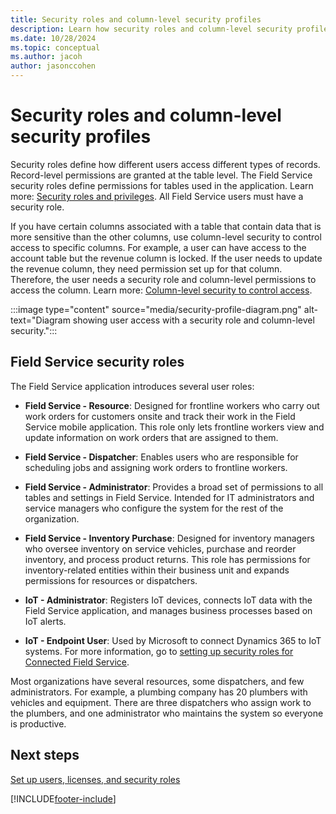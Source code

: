 ```yaml
---
title: Security roles and column-level security profiles
description: Learn how security roles and column-level security profiles affect users in Dynamics 365 Field Service.
ms.date: 10/28/2024
ms.topic: conceptual
ms.author: jacoh
author: jasonccohen
---
```


# Security roles and column-level security profiles

Security roles define how different users access different types of records. Record-level permissions are granted at the table level. The Field Service security roles define permissions for tables used in the application. Learn more: [Security roles and privileges](/power-platform/admin/security-roles-privileges). All Field Service users must have a security role.

If you have certain columns associated with a table that contain data that is more sensitive than the other columns, use column-level security to control access to specific columns. For example, a user can have access to the account table but the revenue column is locked. If the user needs to update the revenue column, they need permission set up for that column. Therefore, the user needs a security role and column-level permissions to access the column. Learn more: [Column-level security to control access](/power-platform/admin/field-level-security).

:::image type="content" source="media/security-profile-diagram.png" alt-text="Diagram showing user access with a security role and column-level security.":::

## Field Service security roles

The Field Service application introduces several user roles:

- **Field Service - Resource**: Designed for frontline workers who carry out work orders for customers onsite and track their work in the Field Service mobile application. This role only lets frontline workers view and update information on work orders that are assigned to them.

- **Field Service - Dispatcher**: Enables users who are responsible for scheduling jobs and assigning work orders to frontline workers.

- **Field Service - Administrator**: Provides a broad set of permissions to all tables and settings in Field Service. Intended for IT administrators and service managers who configure the system for the rest of the organization.

- **Field Service - Inventory Purchase**: Designed for inventory managers who oversee inventory on service vehicles, purchase and reorder inventory, and process product returns. This role has permissions for inventory-related entities within their business unit and expands permissions for resources or dispatchers.

- **IoT - Administrator**: Registers IoT devices, connects IoT data with the Field Service application, and manages business processes based on IoT alerts.

- **IoT - Endpoint User**: Used by Microsoft to connect Dynamics 365 to IoT systems. For more information, go to [setting up security roles for Connected Field Service](cfs-security-roles.md).

Most organizations have several resources, some dispatchers, and few administrators. For example, a plumbing company has 20 plumbers with vehicles and equipment. There are three dispatchers who assign work to the plumbers, and one administrator who maintains the system so everyone is productive.

## Next steps

[Set up users, licenses, and security roles](users-licenses-permissions.md)

[!INCLUDE[footer-include](../includes/footer-banner.md)]

